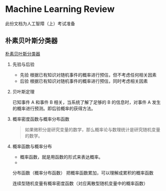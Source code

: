 # Machine Learning Review

此份文档为人工智障（上）考试准备

## 

## 朴素贝叶斯分类器

[朴素贝叶斯分类器](https://blog.csdn.net/qq_32690999/article/details/78737393)

1. 先验与后验
    
    - 先验 根据已有知识对随机事件的概率进行预估，但不考虑任何相关因素
    - 后验 根据已有知识对随机事件的概率进行预估，同时考虑相关因素

1. 贝叶斯定理

    已知事件 A 和事件 B 相关，当系统了解了足够的 B 的信息时，对事件 A 发生的概率进行预测。即后验概率的获得方法。

1. 概率密度函数与概率分布函数

    > 如果微积分是研究变量的数学，那么概率论与数理统计是研究随机变量的数学。

1. 概率函数与概率分布

    - 概率函数，就是用函数的形式来表达概率。
    - 

    分布函数（概率分布函数） 把概率函数累加，可以理解成累积的概率函数

    连续型随机变量有概率密度函数（对应离散型随机变量中的概率函数）
